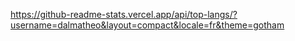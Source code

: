 https://github-readme-stats.vercel.app/api/top-langs/?username=dalmatheo&layout=compact&locale=fr&theme=gotham
